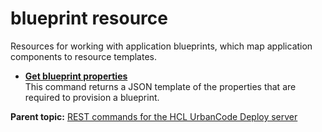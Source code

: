 # blueprint resource

Resources for working with application blueprints, which map application components to resource templates.

-   **[Get blueprint properties](../../com.udeploy.api.doc/topics/rest_cli_blueprint_getblueprintnodepropertiestemplate_get.md)**  
 This command returns a JSON template of the properties that are required to provision a blueprint.

**Parent topic:** [REST commands for the HCL UrbanCode Deploy server](../../com.udeploy.reference.doc/topics/rest_api_ref_commands.md)

